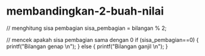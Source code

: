 # membandingkan-2-buah-nilai
// menghitung sisa pembagian sisa_pembagian = bilangan % 2;

// mencek apakah sisa pembagian sama dengan 0
if (sisa_pembagian==0)
{
printf("Bilangan  genap  \n");
}
else
{
printf("Bilangan ganjil \n");
}
